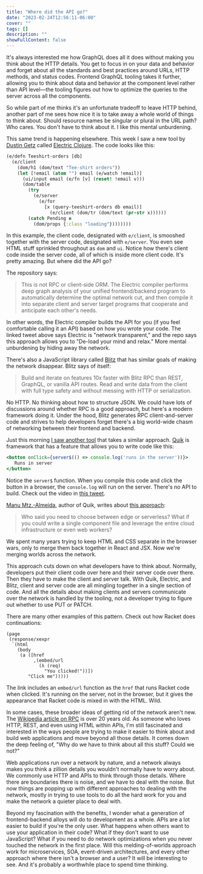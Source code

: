 ```yaml
---
title: "Where did the API go?"
date: "2023-02-24T12:56:11-06:00"
cover: ""
tags: []
description: ""
showFullContent: false
---
```


It's always interested me how GraphQL does all it does without making you think about the HTTP details. You get to focus in on your data and behavior and forget about all the standards and best practices around URLs, HTTP methods, and status codes. Frontend GraphQL tooling takes it further, allowing you to think about data and behavior at the component level rather than API level—the tooling figures out how to optimize the queries to the server across all the components.

So while part of me thinks it's an unfortunate tradeoff to leave HTTP behind, another part of me sees how nice it is to take away a whole world of things to think about. Should resource names be singular or plural in the URL path? Who cares. You don't have to think about it. I like this mental unburdening.

This same trend is happening elsewhere. This week I saw a new tool by [Dustin Getz](https://twitter.com/dustingetz) called [Electric Clojure](https://twitter.com/dustingetz/status/1625178408962473985). The code looks like this:

```clojure
(e/defn Teeshirt-orders [db]
  (e/client
    (dom/h1 (dom/text "Tee-shirt orders"))
    (let [!email (atom "") email (e/watch !email)]
      (ui/input email (e/fn [v] (reset! !email v)))
      (dom/table
        (try
          (e/server
            (e/for
              [x (query-teeshirt-orders db email)]
                (e/client (dom/tr (dom/text (pr-str x))))))
        (catch Pending e
          (dom/props {:class "loading"})))))))
```

In this example, the client code, designated with `e/client`, is smooshed together with the server code, designated with `e/server`. You even see HTML stuff sprinkled throughout as `dom` and `ui`. Notice how there's client code inside the server code, all of which is inside more client code. It's pretty amazing. But where did the API go?

The repository says:

> This is not RPC or client-side ORM. The Electric compiler performs deep graph analysis of your unified frontend/backend program to automatically determine the optimal network cut, and then compile it into separate client and server target programs that cooperate and anticipate each other's needs.

In other words, the Electric compiler builds the API for you (if you feel comfortable calling it an API) based on how you wrote your code. The linked tweet above says Electric is "network transparent," and the repo says this approach allows you to "De-load your mind and relax." More mental unburdening by hiding away the network.

There's also a JavaScript library called [Blitz](https://blitzjs.com/) that has similar goals of making the network disappear. Blitz says of itself:

> Build and iterate on features 10x faster with Blitz RPC than REST, GraphQL, or vanilla API routes. Read and write data from the client with full type safety and without messing with HTTP or serialization.

No HTTP. No thinking about how to structure JSON. We could have lots of discussions around whether RPC is a good approach, but here's a modern framework doing it. Under the hood, Blitz generates RPC client-and-server code and strives to help developers forget there's a big world-wide chasm of networking between their frontend and backend.

Just this morning [I saw another tool](https://www.builder.io/blog/module-extraction-the-silent-web-revolution) that takes a similar approach. [Quik](https://qwik.builder.io/) is framework that has a feature that allows you to write code like this:

```jsx
<button onClick={server$(() => console.log('runs in the server'))}>
   Runs in server
</button>
```

Notice the `server$` function. When you compile this code and click the button in a browser, the `console.log` will run on the server. There's no API to build. Check out the video in [this tweet](https://twitter.com/manucorporat/status/1628758078572175360).

[Manu Mtz.-Almeida](https://twitter.com/manucorporat), author of Quik, writes about [this approach](https://www.builder.io/blog/module-extraction-the-silent-web-revolution):

> Who said you need to choose between edge or serverless? What if you could write a single component file and leverage the entire cloud infrastructure or even web workers?

We spent many years trying to keep HTML and CSS separate in the browser wars, only to merge them back together in React and JSX. Now we're merging worlds across the network.

This approach cuts down on what developers have to think about. Normally, developers put their client code over here and their server code over there. Then they have to make the client and server talk. With Quik, Electric, and Blitz, client and server code are all mingling together in a single section of code. And all the details about making clients and servers communicate over the network is handled by the tooling, not a developer trying to figure out whether to use PUT or PATCH.

There are many other examples of this pattern. Check out how Racket does continuations:

```racket
(page
 (response/xexpr
  `(html
    (body
     (a ([href
          ,(embed/url
            (λ (req)
              "You clicked!"))])
        "Click me")))))
```

The link includes an `embed/url` function as the `href` that runs Racket code when clicked. It's running on the server, not in the browser, but it gives the appearance that Racket code is mixed in with the HTML. Wild.

In some cases, these broader ideas of getting rid of the network aren't new. The [Wikipedia article on RPC](https://en.wikipedia.org/wiki/Remote_procedure_call) is over 20 years old. As someone who loves HTTP, REST, and even using HTML within APIs, I'm still fascinated and interested in the ways people are trying to make it easier to think about and build web applications and move beyond all those details. It comes down the deep feeling of, "Why do we have to think about all this stuff? Could we not?"

Web applications run over a network by nature, and a network always makes you think a zillion details you wouldn't normally have to worry about. We commonly use HTTP and APIs to think through those details. Where there are boundaries there is noise, and we have to deal with the noise. But now things are popping up with different approaches to dealing with the network, mostly in trying to use tools to do all the hard work for you and make the network a quieter place to deal with.

Beyond my fascination with the benefits, I wonder what a generation of frontend-backend alloys will do to development as a whole. APIs are a lot easier to build if you're the only user. What happens when others want to use your application in their code? What if they don't want to use JavaScript? What if you need to do network optimizations when you never touched the network in the first place. Will this melding-of-worlds approach work for microservices, SOA, event-driven architectures, and every other approach where there isn't a browser and a user? It will be interesting to see. And it's probably a worthwhile place to spend time thinking.